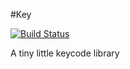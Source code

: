 #Key

[![Build Status](https://secure.travis-ci.org/adlawson/key.png)](http://travis-ci.org/adlawson/key)

A tiny little keycode library
